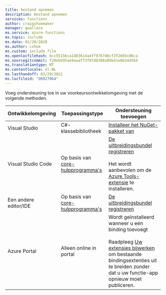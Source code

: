 ```yaml
---
title: bestand opnemen
description: bestand opnemen
services: functions
author: craigshoemaker
manager: gwallace
ms.service: azure-functions
ms.topic: include
ms.date: 01/28/2020
ms.author: cshoe
ms.custom: include file
ms.openlocfilehash: bcc55156ca1d03614a4ff9767d6cf3f2603c06ca
ms.sourcegitcommit: f28ebb95ae9aaaff3f87d8388a09b41e0b3445b5
ms.translationtype: MT
ms.contentlocale: nl-NL
ms.lasthandoff: 03/29/2021
ms.locfileid: "96027064"
---
```

Voeg ondersteuning toe in uw voorkeursontwikkelomgeving met de volgende methoden.

| Ontwikkelomgeving  | Toepassingstype      | Ondersteuning toevoegen |
|--------------------------|-----------------------|----------------|
| Visual Studio            | C#-klassebibliotheek      | [Installeer het NuGet-pakket van](../articles/azure-functions/functions-bindings-register.md#vs) |
| Visual Studio Code       | Op basis van [core-hulpprogramma's](../articles/azure-functions/functions-run-local.md) | [De uitbreidingsbundel registreren](../articles/azure-functions/functions-bindings-register.md#extension-bundles)<br><br>Het wordt aanbevolen om de [Azure Tools-extensie](https://marketplace.visualstudio.com/items?itemName=ms-vscode.vscode-node-azure-pack) te installeren. |
| Een andere editor/IDE     | Op basis van [core-hulpprogramma's](../articles/azure-functions/functions-run-local.md) | [De uitbreidingsbundel registreren](../articles/azure-functions/functions-bindings-register.md#extension-bundles) |
| Azure Portal             | Alleen online in portal | Wordt geïnstalleerd wanneer u een binding toevoegt<br /><br /> Raadpleeg [Uw extensies bijwerken](../articles/azure-functions/functions-bindings-register.md) om bestaande bindingsextenties uit te breiden zonder dat u uw functie-app opnieuw moet publiceren. |